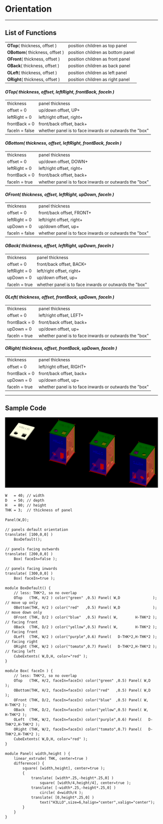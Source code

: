 # Orientation

---
## List of Functions
<table>
<tr><td><b>OTop</b>( thickness, offset )   <td>position children as top panel
<tr><td><b>OBottom</b>( thickness, offset )<td>position children as bottom panel
<tr><td><b>OFront</b>( thickness, offset ) <td>position children as front panel
<tr><td><b>OBack</b>( thickness, offset )  <td>position children as back panel
<tr><td><b>OLeft</b>( thickness, offset )  <td>position children as left panel
<tr><td><b>ORight</b>( thickness, offset ) <td>position children as right panel
</table>

#### _OTop( thickness, offset, leftRight, frontBack, faceIn )_
<table>
<tr><td>thickness     <td>panel thickness
<tr><td>offset = 0    <td>up/down offset, UP+
<tr><td>leftRight = 0 <td>left/right offset, right+
<tr><td>frontBack = 0 <td>front/back offset, back+
<tr><td>faceIn = false<td>whether panel is to face inwards or outwards the "box"
</table>

#### _OBottom( thickness, offset, leftRight, frontBack, faceIn )_
<table>
<tr><td>thickness    <td>panel thickness
<tr><td>offset = 0   <td>up/down offset, DOWN+
<tr><td>leftRight = 0<td>left/right offset, right+
<tr><td>frontBack = 0<td>front/back offset, back+
<tr><td>faceIn = true<td>whether panel is to face inwards or outwards the "box"
</table>

#### _OFront( thickness, offset, leftRight, upDown, faceIn )_
<table>
<tr><td>thickness     <td>panel thickness
<tr><td>offset = 0    <td>front/back offset, FRONT+
<tr><td>leftRight = 0 <td>left/right offset, right+
<tr><td>upDown = 0    <td>up/down offset, up+
<tr><td>faceIn = false<td>whether panel is to face inwards or outwards the "box"
</table>

#### _OBack( thickness, offset, leftRight, upDown, faceIn )_
<table>
<tr><td>thickness    <td>panel thickness
<tr><td>offset = 0   <td>front/back offset, BACK+
<tr><td>leftRight = 0<td>left/right offset, right+
<tr><td>upDown = 0   <td>up/down offset, up+
<tr><td>faceIn = true<td>whether panel is to face inwards or outwards the "box"
</table>

#### _OLeft( thickness, offset, frontBack, upDown, faceIn )_
<table>
<tr><td>thickness    <td>panel thickness
<tr><td>offset = 0   <td>left/right offset, LEFT+
<tr><td>frontBack = 0<td>front/back offset, back+
<tr><td>upDown = 0   <td>up/down offset, up+
<tr><td>faceIn = true<td>whether panel is to face inwards or outwards the "box"
</table>

#### _ORight( thickness, offset, frontBack, upDown, faceIn )_
<table>
<tr><td>thickness    <td>panel thickness
<tr><td>offset = 0   <td>left/right offset, RIGHT+
<tr><td>frontBack = 0<td>front/back offset, back+
<tr><td>upDown = 0   <td>up/down offset, up+
<tr><td>faceIn = true<td>whether panel is to face inwards or outwards the "box"
</table>

---
## Sample Code
![photo](/images/orientation.png)
```
W   = 40; // width
D   = 50; // depth
H   = 80; // height
THK = 3;  // thickness of panel

Panel(W,D);

// panels default orientation
translate( [100,0,0] )
    BoxDefault();

// panels facing outwards
translate( [200,0,0] )
    Box( faceIn=false );

// panels facing inwards
translate( [300,0,0] )
    Box( faceIn=true );

module BoxDefault() {
    // less: THK*2, so no overlap
    OTop   (THK, H/2 ) color("green" ,0.5) Panel( W,D               ); // move up only
    OBottom(THK, H/2 ) color("red"   ,0.5) Panel( W,D               ); // move down only
    OFront (THK, D/2 ) color("blue"  ,0.5) Panel( W,        H-THK*2 ); // facing front
    OBack  (THK, D/2 ) color("yellow",0.5) Panel( W,        H-THK*2 ); // facing front
    OLeft  (THK, W/2 ) color("purple",0.6) Panel(   D-THK*2,H-THK*2 ); // facing right
    ORight (THK, W/2 ) color("tomato",0.7) Panel(   D-THK*2,H-THK*2 ); // facing left
    CubeExtents( W,D,H, color="red" );
}

module Box( faceIn ) {
    // less: THK*2, so no overlap
    OTop   (THK, H/2, faceIn=faceIn) color("green" ,0.5) Panel( W,D               );
    OBottom(THK, H/2, faceIn=faceIn) color("red"   ,0.5) Panel( W,D               );
    OFront (THK, D/2, faceIn=faceIn) color("blue"  ,0.5) Panel( W,        H-THK*2 );
    OBack  (THK, D/2, faceIn=faceIn) color("yellow",0.5) Panel( W,        H-THK*2 );
    OLeft  (THK, W/2, faceIn=faceIn) color("purple",0.6) Panel(   D-THK*2,H-THK*2 );
    ORight (THK, W/2, faceIn=faceIn) color("tomato",0.7) Panel(   D-THK*2,H-THK*2 );
    CubeExtents( W,D,H, color="red" );
}

module Panel( width,height ) {
    linear_extrude( THK, center=true )
    difference() {
        square( [width,height], center=true );
        {
            translate( [width*.25,-height*.25,0] )
                square( [width/4,height/4], center=true );
            translate( [-width*.25,-height*.25,0] )
                circle( d=width/4 );
            translate( [0,height*.25,0] )
                text("H3LLO",size=6,halign="center",valign="center");
        }
    }
}
```
